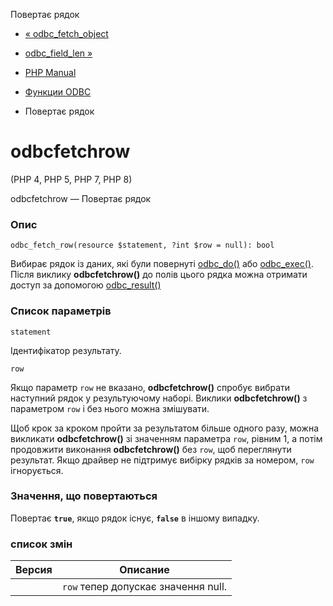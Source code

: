 Повертає рядок

-   [« odbc\_fetch\_object](function.odbc-fetch-object.html)
    
-   [odbc\_field\_len »](function.odbc-field-len.html)
    
-   [PHP Manual](index.html)
    
-   [Функции ODBC](ref.uodbc.html)
    
-   Повертає рядок
    

# odbcfetchrow

(PHP 4, PHP 5, PHP 7, PHP 8)

odbcfetchrow — Повертає рядок

### Опис

```methodsynopsis
odbc_fetch_row(resource $statement, ?int $row = null): bool
```

Вибирає рядок із даних, які були повернуті [odbc\_do()](function.odbc-do.html) або [odbc\_exec()](function.odbc-exec.html). Після виклику **odbcfetchrow()** до полів цього рядка можна отримати доступ за допомогою [odbc\_result()](function.odbc-result.html)

### Список параметрів

`statement`

Ідентифікатор результату.

`row`

Якщо параметр `row` не вказано, **odbcfetchrow()** спробує вибрати наступний рядок у результуючому наборі. Виклики **odbcfetchrow()** з параметром `row` і без нього можна змішувати.

Щоб крок за кроком пройти за результатом більше одного разу, можна викликати **odbcfetchrow()** зі значенням параметра `row`, рівним 1, а потім продовжити виконання **odbcfetchrow()** без `row`, щоб переглянути результат. Якщо драйвер не підтримує вибірку рядків за номером, `row` ігнорується.

### Значення, що повертаються

Повертає **`true`**, якщо рядок існує, **`false`** в іншому випадку.

### список змін

| Версия | Описание |
| --- | --- |
|  | `row` тепер допускає значення null. |